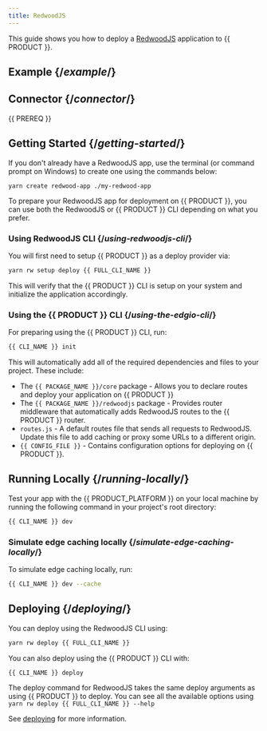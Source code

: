 ```yaml
---
title: RedwoodJS
---
```


This guide shows you how to deploy a [RedwoodJS](https://redwoodjs.com/) application to {{ PRODUCT }}.

## Example {/*example*/}

<ExampleButtons
  title="RedwoodJS"
  siteUrl="https://layer0-docs-layer0-redwoodjs-example-default.layer0-limelight.link"
  repoUrl="https://github.com/layer0-docs/layer0-redwoodjs-example" 
  deployFromRepo />

## Connector {/*connector*/}

{{ PREREQ }}

## Getting Started {/*getting-started*/}

If you don't already have a RedwoodJS app, use the terminal (or command prompt on Windows) to create one using the commands below:

```cli
yarn create redwood-app ./my-redwood-app
```

To prepare your RedwoodJS app for deployment on {{ PRODUCT }}, you can use both the RedwoodJS or {{ PRODUCT }} CLI depending on what you prefer.

### Using RedwoodJS CLI {/*using-redwoodjs-cli*/}

You will first need to setup {{ PRODUCT }} as a deploy provider via:

```bash
yarn rw setup deploy {{ FULL_CLI_NAME }}
```

This will verify that the {{ PRODUCT }} CLI is setup on your system and initialize the application accordingly.

### Using the {{ PRODUCT }} CLI {/*using-the-edgio-cli*/}

For preparing using the {{ PRODUCT }} CLI, run:

```bash
{{ CLI_NAME }} init
```

This will automatically add all of the required dependencies and files to your project. These include:

- The `{{ PACKAGE_NAME }}/core` package - Allows you to declare routes and deploy your application on {{ PRODUCT }}
- The `{{ PACKAGE_NAME }}/redwoodjs` package - Provides router middleware that automatically adds RedwoodJS routes to the {{ PRODUCT }} router.
- `routes.js` - A default routes file that sends all requests to RedwoodJS. Update this file to add caching or proxy some URLs to a different origin.
- `{{ CONFIG_FILE }}` - Contains configuration options for deploying on {{ PRODUCT }}.

## Running Locally {/*running-locally*/}

Test your app with the {{ PRODUCT_PLATFORM }} on your local machine by running the following command in your project's root directory:

```bash
{{ CLI_NAME }} dev
```

### Simulate edge caching locally {/*simulate-edge-caching-locally*/}

To simulate edge caching locally, run:

```bash
{{ CLI_NAME }} dev --cache
```

## Deploying {/*deploying*/}

You can deploy using the RedwoodJS CLI using:

```bash
yarn rw deploy {{ FULL_CLI_NAME }}
```

You can also deploy using the {{ PRODUCT }} CLI with:

```bash
{{ CLI_NAME }} deploy
```

The deploy command for RedwoodJS takes the same deploy arguments as using {{ PRODUCT }} to deploy. You can see all the available options using `yarn rw deploy {{ FULL_CLI_NAME }} --help`

See [deploying](deploy_apps) for more information.
